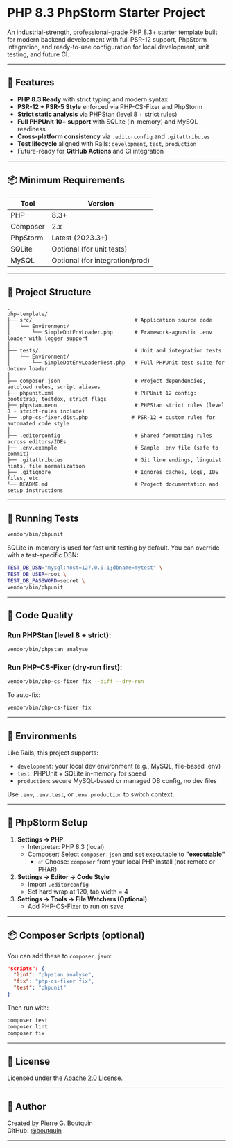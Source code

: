 # PHP 8.3 PhpStorm Starter Project

An industrial-strength, professional-grade PHP 8.3+ starter template built for modern backend development with full PSR-12 support, PhpStorm integration, and ready-to-use configuration for local development, unit testing, and future CI.

---

## 🚀 Features

- **PHP 8.3 Ready** with strict typing and modern syntax
- **PSR-12 + PSR-5 Style** enforced via PHP-CS-Fixer and PhpStorm
- **Strict static analysis** via PHPStan (level 8 + strict rules)
- **Full PHPUnit 10+ support** with SQLite (in-memory) and MySQL readiness
- **Cross-platform consistency** via `.editorconfig` and `.gitattributes`
- **Test lifecycle** aligned with Rails: `development`, `test`, `production`
- Future-ready for **GitHub Actions** and CI integration

---

## 📦 Minimum Requirements

| Tool         | Version         |
|--------------|------------------|
| PHP          | 8.3+             |
| Composer     | 2.x              |
| PhpStorm     | Latest (2023.3+) |
| SQLite       | Optional (for unit tests) |
| MySQL        | Optional (for integration/prod) |

---

## 📁 Project Structure

```
.
php-template/
├── src/                                 # Application source code
│   └── Environment/
│       └── SimpleDotEnvLoader.php       # Framework-agnostic .env loader with logger support
│
├── tests/                               # Unit and integration tests
│   └── Environment/
│       └── SimpleDotEnvLoaderTest.php   # Full PHPUnit test suite for dotenv loader
│
├── composer.json                        # Project dependencies, autoload rules, script aliases
├── phpunit.xml                          # PHPUnit 12 config: bootstrap, testdox, strict flags
├── phpstan.neon                         # PHPStan strict rules (level 8 + strict-rules include)
├── .php-cs-fixer.dist.php              # PSR-12 + custom rules for automated code style
│
├── .editorconfig                        # Shared formatting rules across editors/IDEs
├── .env.example                         # Sample .env file (safe to commit)
├── .gitattributes                       # Git line endings, linguist hints, file normalization
├── .gitignore                           # Ignores caches, logs, IDE files, etc.
└── README.md                            # Project documentation and setup instructions
```

---

## 🧪 Running Tests

```bash
vendor/bin/phpunit
```

SQLite in-memory is used for fast unit testing by default. You can override with a test-specific DSN:

```bash
TEST_DB_DSN="mysql:host=127.0.0.1;dbname=mytest" \
TEST_DB_USER=root \
TEST_DB_PASSWORD=secret \
vendor/bin/phpunit
```

---

## 🧹 Code Quality

### Run PHPStan (level 8 + strict):

```bash
vendor/bin/phpstan analyse
```

### Run PHP-CS-Fixer (dry-run first):

```bash
vendor/bin/php-cs-fixer fix --diff --dry-run
```

To auto-fix:

```bash
vendor/bin/php-cs-fixer fix
```

---

## 🧪 Environments

Like Rails, this project supports:

- `development`: your local dev environment (e.g., MySQL, file-based .env)
- `test`: PHPUnit + SQLite in-memory for speed
- `production`: secure MySQL-based or managed DB config, no dev files

Use `.env`, `.env.test`, or `.env.production` to switch context.

---

## 🧠 PhpStorm Setup

1. **Settings → PHP**
    - Interpreter: PHP 8.3 (local)
    - Composer: Select `composer.json` and set executable to **"executable"**
        - ✅ Choose: `composer` from your local PHP install (not remote or PHAR)
2. **Settings → Editor → Code Style**
    - Import `.editorconfig`
    - Set hard wrap at 120, tab width = 4
3. **Settings → Tools → File Watchers (Optional)**
    - Add PHP-CS-Fixer to run on save

---

## 📦 Composer Scripts (optional)

You can add these to `composer.json`:

```json
"scripts": {
  "lint": "phpstan analyse",
  "fix": "php-cs-fixer fix",
  "test": "phpunit"
}
```

Then run with:

```bash
composer test
composer lint
composer fix
```

---

## 📝 License

Licensed under the [Apache 2.0 License](LICENSE).

---

## 📌 Author

Created by Pierre G. Boutquin  
GitHub: [@boutquin](https://github.com/boutquin)

---
